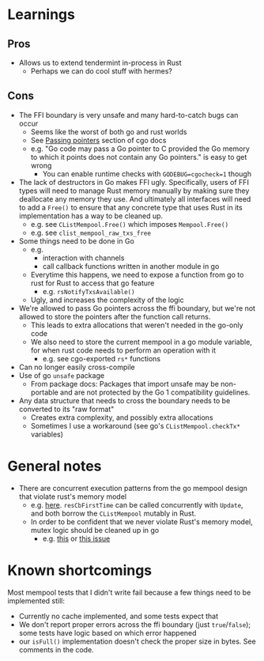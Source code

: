 # Learnings

## Pros
+ Allows us to extend tendermint in-process in Rust
    + Perhaps we can do cool stuff with hermes?

## Cons
+ The FFI boundary is very unsafe and many hard-to-catch bugs can occur
    + Seems like the worst of both go and rust worlds
    + See [Passing pointers](https://golang.google.cn/cmd/cgo/#hdr-Passing_pointers) section of cgo docs
    + e.g. "Go code may pass a Go pointer to C provided the Go memory to which it points does not contain any Go pointers." is easy to get wrong
        + You can enable runtime checks with `GODEBUG=cgocheck=1` though
+ The lack of destructors in Go makes FFI ugly. Specifically, users of FFI types
  will need to manage Rust memory manually by making sure they deallocate any
  memory they use. And ultimately all interfaces will need to add a `Free()` to
  ensure that any concrete type that uses Rust in its implementation has a way
  to be cleaned up.
  + e.g. see `CListMempool.Free()` which imposes `Mempool.Free()`
  + e.g. see `clist_mempool_raw_txs_free` 
+ Some things need to be done in Go
    + e.g.
        + interaction with channels
        + call callback functions written in another module in go
    + Everytime this happens, we need to expose a function from go to rust for Rust to access that go feature
        + e.g. `rsNotifyTxsAvailable()`
    + Ugly, and increases the complexity of the logic
+ We're allowed to pass Go pointers across the ffi boundary, but we're not
  allowed to store the pointers after the function call returns.
  + This leads to extra allocations that weren't needed in the go-only code
  + We also need to store the current mempool in a go module variable, for when rust code needs to perform an operation with it
    + e.g. see cgo-exported `rs*` functions
+ Can no longer easily cross-compile
+ Use of go `unsafe` package
    + From package docs: Packages that import unsafe may be non-portable and are
      not protected by the Go 1 compatibility guidelines. 
+ Any data structure that needs to cross the boundary needs to be converted to its "raw format"
    + Creates extra complexity, and possibly extra allocations
    + Sometimes I use a workaround (see go's `CListMempool.checkTx*` variables)

# General notes
+ There are concurrent execution patterns from the go mempool design that violate rust's memory model
    + e.g. [here](https://github.com/tendermint/tendermint/blob/99a7ac84dca30676fd544be18c6df2880a14429f/mempool/v0/clist_mempool.go#L650). `resCbFirstTime` can be called concurrently with `Update`, and both borrow the `CListMempool` mutably in Rust.
    + In order to be confident that we never violate Rust's memory model, mutex logic should be cleaned up in go
        + e.g. [this](https://github.com/tendermint/tendermint/blob/99a7ac84dca30676fd544be18c6df2880a14429f/mempool/v0/clist_mempool.go#L578) or [this issue](https://github.com/tendermint/tendermint/issues/9525)


# Known shortcomings
Most mempool tests that I didn't write fail because a few things need to be implemented still:
+ Currently no cache implemented, and some tests expect that
+ We don't report proper errors across the ffi boundary (just `true`/`false`); some tests have logic based on which error happened
+ our `isFull()` implementation doesn't check the proper size in bytes. See comments in the code.
